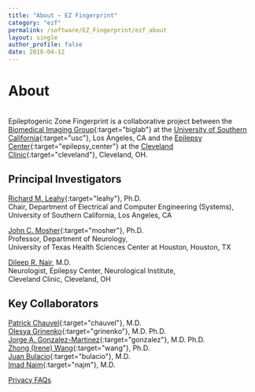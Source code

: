 ```yaml
---
title: "About ~ EZ Fingerprint"
category: "ezf"
permalink: /software/EZ_Fingerprint/ezf_about
layout: single
author_profile: false
date: 2018-04-12
---
```


# About

<br/>Epileptogenic Zone Fingerprint is a collaborative project between the [Biomedical Imaging Group](http://neuroimage.usc.edu){:target="biglab"} at the [University of Southern California](http://www.usc.edu){:target="usc"}, Los Angeles, CA and the [Epilepsy Center](https://my.clevelandclinic.org/departments/neurological/depts/epilepsy){:target="epilepsy_center"} at the [Cleveland Clinic](https://my.clevelandclinic.org/){:target="cleveland"}, Cleveland, OH.

## Principal Investigators

[Richard M. Leahy](https://neuroimage.usc.edu/neuro/Members/Leahy){:target="leahy"}, Ph.D.<br/>
Chair, Department of Electrical and Computer Engineering (Systems),<br/>
University of Southern California, Los Angeles, CA

[John C. Mosher](https://med.uth.edu/neurology/faculty/john-c-mosher-phd/){:target="mosher"}, Ph.D.<br/>
Professor, Department of Neurology,<br/>
University of Texas Health Sciences Center at Houston, Houston, TX

[Dileep R. Nair](https://my.clevelandclinic.org/staff/3046-dileep-nair), M.D.<br/>
Neurologist, Epilepsy Center, Neurological Institute,<br/>
Cleveland Clinic, Cleveland, OH

## Key Collaborators

[Patrick Chauvel](https://my.clevelandclinic.org/staff/18110-patrick-chauvel){:target="chauvel"}, M.D.  
[Olesya Grinenko](https://scholar.google.com/citations?user=CgeALY0AAAAJ&hl=en){:target="grinenko"}, M.D. Ph.D.  
[Jorge A. Gonzalez-Martinez](https://my.clevelandclinic.org/staff/9151-jorge-alvaro-gonzalez-martinez){:target="gonzalez"}, M.D. Ph.D.  
[Zhong (Irene) Wang](https://sites.google.com/view/linne/faculty){:target="wang"}, Ph.D.  
[Juan Bulacio](https://my.clevelandclinic.org/staff/9290-juan-bulacio){:target="bulacio"}, M.D.  
[Imad Najm](https://my.clevelandclinic.org/staff/2465-imad-najm){:target="najm"}, M.D.

<div class="pagination">
	<a class="left" href="/software/EZ_Fingerprint/ezf_privacy"><i class="fa fa-arrow-circle-left"></i> Privacy </a>
	<a class="right" href="/software/EZ_Fingerprint/ezf_faqs"> FAQs <i class="fa fa-arrow-circle-right"></i></a>
</div>